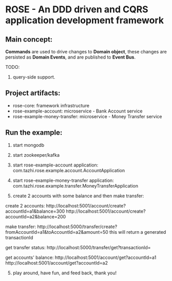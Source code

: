 # ROSE - An DDD driven and CQRS application development framework

## Main concept:

**Commands** are used to drive changes to **Domain object**, these changes are persisted as **Domain Events**, and are published to **Event Bus**.

TODO: 
1. query-side support.

## Project artifacts:

* rose-core: framework infrastructure
* rose-example-account: microservice - Bank Account service
* rose-example-money-transfer: microservice - Money Transfer service

## Run the example:

1. start mongodb

2. start zookeeper/kafka

3. start rose-example-account application: com.tazhi.rose.example.account.AccountApplication

4. start rose-example-money-transfer application: com.tazhi.rose.example.transfer.MoneyTransferApplication

4. create 2 accounts with some balance and then make transfer:

create 2 accounts:
http://localhost:5001/account/create?accountId=a1&balance=300
http://localhost:5001/account/create?accountId=a2&balance=200

make transfer:
http://localhost:5000/transfer/create?fromAccountId=a1&toAccountId=a2&amount=50 this will return a generated transactionId

get transfer status:
http://localhost:5000/transfer/get?transactionId=<transactionId>

get accounts' balance:
http://localhost:5001/account/get?accountId=a1
http://localhost:5001/account/get?accountId=a2

5. play around, have fun, and feed back, thank you!